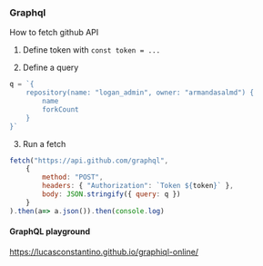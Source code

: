 ### Graphql
How to fetch github API
1. Define token with `const token = ...`


2. Define a query 
``` js
q = `{
    repository(name: "logan_admin", owner: "armandasalmd") {
        name
        forkCount
    }
}`
```

3. Run a fetch
``` js
fetch("https://api.github.com/graphql",
    {
        method: "POST",
        headers: { "Authorization": `Token ${token}` },
        body: JSON.stringify({ query: q })
    }
).then(a=> a.json()).then(console.log)
```

#### GraphQL playground
https://lucasconstantino.github.io/graphiql-online/
